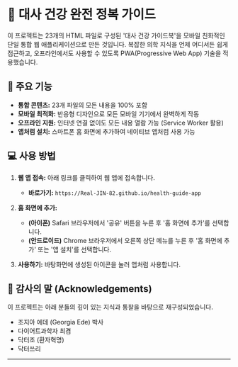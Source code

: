 # 📖 대사 건강 완전 정복 가이드

이 프로젝트는 23개의 HTML 파일로 구성된 '대사 건강 가이드북'을 모바일 친화적인 단일 통합 웹 애플리케이션으로 만든 것입니다. 복잡한 의학 지식을 언제 어디서든 쉽게 접근하고, 오프라인에서도 사용할 수 있도록 PWA(Progressive Web App) 기술을 적용했습니다.

## 🚀 주요 기능

* **통합 콘텐츠:** 23개 파일의 모든 내용을 100% 포함
* **모바일 최적화:** 반응형 디자인으로 모든 모바일 기기에서 완벽하게 작동
* **오프라인 지원:** 인터넷 연결 없이도 모든 내용 열람 가능 (Service Worker 활용)
* **앱처럼 설치:** 스마트폰 홈 화면에 추가하여 네이티브 앱처럼 사용 가능

## 💻 사용 방법

1.  **웹 앱 접속:** 아래 링크를 클릭하여 웹 앱에 접속합니다.
    * **바로가기:** `https://Real-JIN-82.github.io/health-guide-app`

2.  **홈 화면에 추가:**
    * **(아이폰)** Safari 브라우저에서 '공유' 버튼을 누른 후 '홈 화면에 추가'를 선택합니다.
    * **(안드로이드)** Chrome 브라우저에서 오른쪽 상단 메뉴를 누른 후 '홈 화면에 추가' 또는 '앱 설치'를 선택합니다.

3.  **사용하기:** 바탕화면에 생성된 아이콘을 눌러 앱처럼 사용합니다.

## 🙏 감사의 말 (Acknowledgements)

이 프로젝트는 아래 분들의 깊이 있는 지식과 통찰을 바탕으로 재구성되었습니다.

* 조지아 에데 (Georgia Ede) 박사
* 다이어트과학자 최겸
* 닥터조 (환자혁명)
* 닥터쓰리

---
